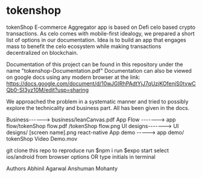# tokenshop
tokenShop E-commerce Aggregator app is based on Defi celo based crypto transactions. As celo comes with mobile-first idealogy, we prepared a short list of options in our documentation. Idea is to build an app that engages mass to benefit the celo ecosystem while making transactions decentralized on blockchain.

Documentation of this project can be found in this repository under the name "tokenshop-Documentation.pdf"
Documentation can also be viewed on google docs using any modern browser at the link: https://docs.google.com/document/d/10wJGIRhPAdtYjJ7qUzjKOfenjS0tvwCQb0-SI3yz10M/edit?usp=sharing


We approached the problem in a systematic manner and tried to possibly explore the technicality and business part.
All has been given in the docs.


Business------>  business/leanCanvas.pdf 
App Flow -------> app flow/tokenShop flow.pdf
                          /tokenShop flow.png
UI designs-------> UI designs/ [screen name].png
react-native App demo -----> app demo/ tokenShop Video Demo.mov


git clone this repo to reproduce
run $npm i 
run $expo start
select ios/android from browser options OR type initials in terminal


Authors
Abhinil Agarwal
Anshuman Mohanty



